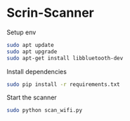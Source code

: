 # Scrin-Scanner

Setup env

```bash
sudo apt update
sudo apt upgrade
sudo apt-get install libbluetooth-dev
```

Install dependencies

```bash
sudo pip install -r requirements.txt
```

Start the scanner

```bash
sudo python scan_wifi.py
```
